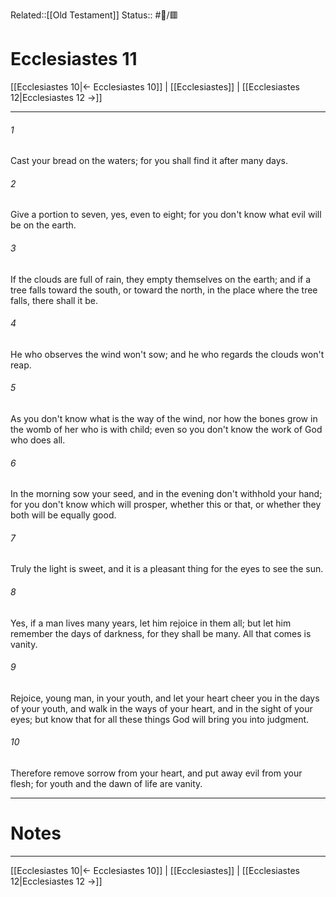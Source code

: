 Related::[[Old Testament]]
Status:: #📖/🟥
# Ecclesiastes 11

[[Ecclesiastes 10|← Ecclesiastes 10]] | [[Ecclesiastes]] | [[Ecclesiastes 12|Ecclesiastes 12 →]]
***



###### 1 
Cast your bread on the waters; for you shall find it after many days. 

###### 2 
Give a portion to seven, yes, even to eight; for you don't know what evil will be on the earth. 

###### 3 
If the clouds are full of rain, they empty themselves on the earth; and if a tree falls toward the south, or toward the north, in the place where the tree falls, there shall it be. 

###### 4 
He who observes the wind won't sow; and he who regards the clouds won't reap. 

###### 5 
As you don't know what is the way of the wind, nor how the bones grow in the womb of her who is with child; even so you don't know the work of God who does all. 

###### 6 
In the morning sow your seed, and in the evening don't withhold your hand; for you don't know which will prosper, whether this or that, or whether they both will be equally good. 

###### 7 
Truly the light is sweet, and it is a pleasant thing for the eyes to see the sun. 

###### 8 
Yes, if a man lives many years, let him rejoice in them all; but let him remember the days of darkness, for they shall be many. All that comes is vanity. 

###### 9 
Rejoice, young man, in your youth, and let your heart cheer you in the days of your youth, and walk in the ways of your heart, and in the sight of your eyes; but know that for all these things God will bring you into judgment. 

###### 10 
Therefore remove sorrow from your heart, and put away evil from your flesh; for youth and the dawn of life are vanity.

---
# Notes


***
[[Ecclesiastes 10|← Ecclesiastes 10]] | [[Ecclesiastes]] | [[Ecclesiastes 12|Ecclesiastes 12 →]]
